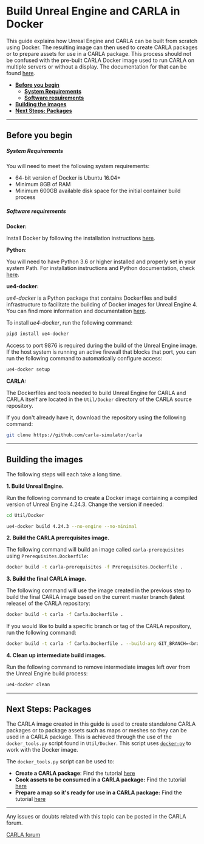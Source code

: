 # Build Unreal Engine and CARLA in Docker

This guide explains how Unreal Engine and CARLA can be built from scratch using Docker. The resulting image can then used to create CARLA packages or to prepare assets for use in a CARLA package. This process should not be confused with the pre-built CARLA Docker image used to run CARLA on multiple servers or without a display. The documentation for that can be found [here](build_docker.md).

- [__Before you begin__](#before-you-begin)
    - [__System Requirements__](#system-requirements)
    - [__Software requirements__](#software-requirements)
- [__Building the images__](#building-the-images)
- [__Next Steps: Packages__](#next-steps-packages)

---

## Before you begin

##### System Requirements

You will need to meet the following system requirements:

- 64-bit version of Docker is Ubuntu 16.04+
- Minimum 8GB of RAM
- Minimum 600GB available disk space for the initial container build process

##### Software requirements

__Docker:__ 

Install Docker by following the installation instructions [here](https://docs.docker.com/engine/install/).

__Python__: 

You will need to have Python 3.6 or higher installed and properly set in your system Path. For installation instructions and Python documentation, check [here](https://www.python.org/downloads/).

__ue4-docker:__ 

_ue4-docker_ is a Python package that contains Dockerfiles and build infrastructure to facilitate the building of Docker images for Unreal Engine 4. You can find more information and documentation [here](https://docs.adamrehn.com/ue4-docker/read-these-first/introduction-to-ue4-docker).

To install _ue4-docker_, run the following command:

```sh
pip3 install ue4-docker
```

Access to port 9876 is required during the build of the Unreal Engine image. If the host system is running an active firewall that blocks that port, you can run the following command to automatically configure access:

```sh
ue4-docker setup
```

__CARLA:__

The Dockerfiles and tools needed to build Unreal Engine for CARLA and CARLA itself are located in the `Util/Docker` directory of the CARLA source repository. 

If you don't already have it, download the repository using the following command:

```sh
git clone https://github.com/carla-simulator/carla
```

---

## Building the images

The following steps will each take a long time.

__1. Build Unreal Engine.__

Run the following command to create a Docker image containing a compiled version of Unreal Engine 4.24.3. Change the version if needed:

```sh
cd Util/Docker

ue4-docker build 4.24.3 --no-engine --no-minimal
```

__2. Build the CARLA prerequisites image.__

The following command will build an image called `carla-prerequisites` using `Prerequisites.Dockerfile`:

```sh
docker build -t carla-prerequisites -f Prerequisites.Dockerfile .
```

__3. Build the final CARLA image.__

The following command will use the image created in the previous step to build the final CARLA image based on the current master branch (latest release) of the CARLA repository:

```sh
docker build -t carla -f Carla.Dockerfile .
```

If you would like to build a specific branch or tag of the CARLA repository, run the following command:

```sh
docker build -t carla -f Carla.Dockerfile . --build-arg GIT_BRANCH=<branch_or_tag_name>
```

__4. Clean up intermediate build images.__

Run the following command to remove intermediate images left over from the Unreal Engine build process:

```sh
ue4-docker clean
```

---

## Next Steps: Packages

The CARLA image created in this guide is used to create standalone CARLA packages or to package assets such as maps or meshes so they can be used in a CARLA package. This is achieved through the use of the `docker_tools.py` script found in `Util/Docker`. This script uses [`docker-py`](https://github.com/docker/docker-py) to work with the Docker image.

The `docker_tools.py` script can be used to:

- __Create a CARLA package__: Find the tutorial [here](tuto_A_create_standalone.md#export-a-package-using-docker)
- __Cook assets to be consumed in a CARLA package:__ Find the tutorial [here](tuto_A_add_props.md#ingestion-in-a-carla-package)
- __Prepare a map so it's ready for use in a CARLA package:__ Find the tutorial [here](tuto_M_add_map_package.md)

---

Any issues or doubts related with this topic can be posted in the CARLA forum.

<div class="build-buttons">
<p>
<a href="https://github.com/carla-simulator/carla/discussions/" target="_blank" class="btn btn-neutral" title="Go to the CARLA forum">
CARLA forum</a>
</p>
</div>
